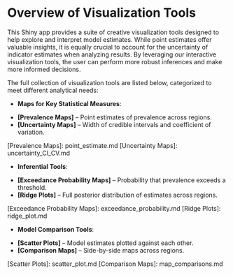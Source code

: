 # Overview of Visualization Tools

This Shiny app provides a suite of creative visualization tools designed to help explore and interpret model estimates. While point estimates offer valuable insights, it is equally crucial to account for the uncertainty of indicator estimates when analyzing results. By leveraging our interactive visualization tools, the user can perform more robust inferences and make more informed decisions.

The full collection of visualization tools are listed below, categorized to meet different analytical needs:

- **Maps for Key Statistical Measures**: 

<div class="grid cards" markdown>

- __[Prevalence Maps]__ – Point estimates of prevalence across regions.
- __[Uncertainty Maps]__ – Width of credible intervals and coefficient of variation.

</div>
[Prevalence Maps]: point_estimate.md
[Uncertainty Maps]: uncertainty_CI_CV.md


-  **Inferential Tools**:

<div class="grid cards" markdown>

- __[Exceedance Probability Maps]__ – Probability that prevalence exceeds a threshold.
- __[Ridge Plots]__ – Full posterior distribution of estimates across regions.

</div>
[Exceedance Probability Maps]: exceedance_probability.md
[Ridge Plots]: ridge_plot.md

-  **Model Comparison Tools**:

<div class="grid cards" markdown>

- __[Scatter Plots]__ – Model estimates plotted against each other.
- __[Comparison Maps]__ – Side-by-side maps across regions.

</div>
[Scatter Plots]: scatter_plot.md
[Comparison Maps]: map_comparisons.md



